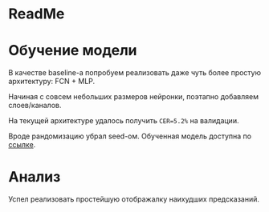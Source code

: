 # ReadMe

# Обучение модели

В качестве baseline-а попробуем реализовать даже чуть более простую архитектуру: FCN + MLP.

Начиная с совсем небольших размеров нейронки, поэтапно добавляем слоев/каналов.

На текущей архитектуре удалось получить `CER=5.2%` на валидации.

Вроде рандомизацию убрал seed-ом. Обученная модель доступна по [ссылке](https://disk.yandex.ru/d/MCyu3tfI6K2Uhg).

# Aнализ

Успел реализовать простейшую отображалку наихудших предсказаний.
